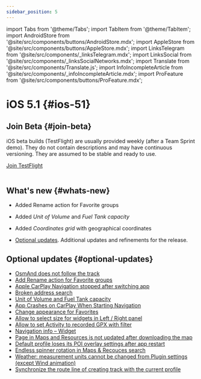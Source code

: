 ```yaml
---
sidebar_position: 5
---
```


import Tabs from '@theme/Tabs';
import TabItem from '@theme/TabItem';
import AndroidStore from '@site/src/components/buttons/AndroidStore.mdx';
import AppleStore from '@site/src/components/buttons/AppleStore.mdx';
import LinksTelegram from '@site/src/components/_linksTelegram.mdx';
import LinksSocial from '@site/src/components/_linksSocialNetworks.mdx';
import Translate from '@site/src/components/Translate.js';
import InfoIncompleteArticle from '@site/src/components/_infoIncompleteArticle.mdx';
import ProFeature from '@site/src/components/buttons/ProFeature.mdx';

# iOS 5.1 {#ios-51}

## Join Beta {#join-beta}

iOS beta builds (TestFlight) are usually provided weekly (after a Team Sprint demo). They do not contain descriptions and may have continuous versioning. They are assumed to be stable and ready to use.  

<div>
  <a class="button button--active" href="https://testflight.apple.com/join/7poGNCKy">Join TestFlight</a>
</div>

<br/>


## What's new {#whats-new}

- Added Rename action for Favorite groups
- Added *Unit of Volume* and *Fuel Tank capacity*
- Added *Coordinates grid* with geographical coordinates


- [Optional updates](#optional-updates). Additional updates and refinements for the release.



## Optional updates {#optional-updates}

- [OsmAnd does not follow the track](https://github.com/osmandapp/OsmAnd-iOS/issues/4412)
- [Add Rename action for Favorite groups](https://github.com/osmandapp/OsmAnd-iOS/issues/4516)
- [Apple CarPlay Navigation stopped after switching app](https://github.com/osmandapp/OsmAnd-iOS/issues/4442)
- [Broken address search](https://github.com/osmandapp/OsmAnd-iOS/issues/4598)
- [Unit of Volume and Fuel Tank capacity](https://github.com/osmandapp/OsmAnd-iOS/issues/4104)
- [App Crashes on CarPlay When Starting Navigation](https://github.com/osmandapp/OsmAnd-iOS/issues/4605)
- [Change appearance for Favorites](https://github.com/osmandapp/OsmAnd-iOS/issues/4428)
- [Allow to select size for widgets in Left / Right panel](https://github.com/osmandapp/OsmAnd-iOS/issues/4494)
- [Allow to set Activity to recorded GPX with filter](https://github.com/osmandapp/OsmAnd-iOS/issues/4177)
- [Navigation info – Widget](https://github.com/osmandapp/OsmAnd-iOS/issues/4468)
- [Рage in Maps and Resources is not updated after downloading the map](https://github.com/osmandapp/OsmAnd-iOS/issues/4301)
- [Default profile loses its POI overlay settings after app restart](https://github.com/osmandapp/OsmAnd-iOS/issues/4455)
- [Endless spinner rotation in Maps & Recouces search](https://github.com/osmandapp/OsmAnd-iOS/issues/4395)
- [Weather: measurement units cannot be changed from Plugin settings (except Wind animation)](https://github.com/osmandapp/OsmAnd-iOS/issues/4413)
- [Synchronize the route line of creating track with the current profile](https://github.com/osmandapp/OsmAnd-iOS/issues/4392)

